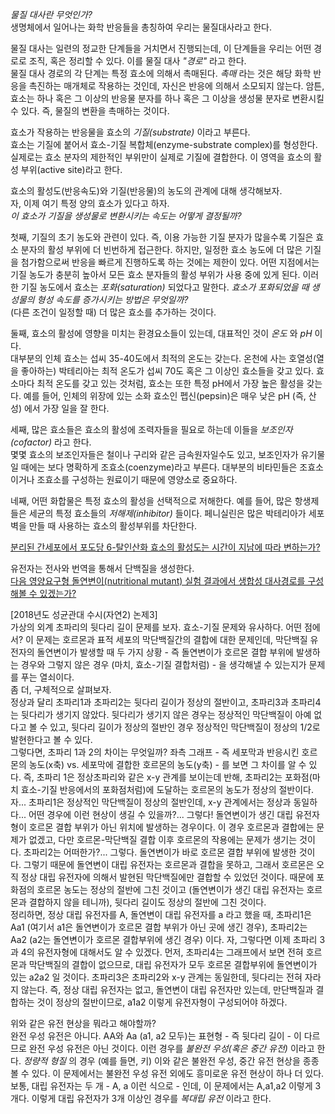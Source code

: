*물질 대사란 무엇인가?*     
생명체에서 일어나는 화학 반응들을 총칭하여 우리는 물질대사라고 한다.     

물질 대사는 일련의 정교한 단계들을 거치면서 진행되는데, 이 단계들을 우리는 어떤 경로로 조직, 혹은 정리할 수 있다. 이를 물질 대사 *"경로"* 라고 한다.  
물질 대사 경로의 각 단계는 특정 효소에 의해서 촉매된다. *촉매* 라는 것은 해당 화학 반응을 촉진하는 매개체로 작용하는 것인데, 자신은 반응에 의해서 소모되지 않는다. 암튼, 효소는 하나 혹은 그 이상의 반응물 분자를 하나 혹은 그 이상을 생성물 분자로 변환시킬 수 있다. 즉, 물질의 변환을 촉매하는 것이다.   

효소가 작용하는 반응물을 효소의 *기질(substrate)* 이라고 부른다.   
효소는 기질에 붙어서 효소-기질 복합체(enzyme-substrate complex)를 형성한다.   
실제로는 효소 분자의 제한적인 부위만이 실제로 기질에 결합한다. 이 영역을 효소의 활성 부위(active site)라고 한다.    

효소의 활성도(반응속도)와 기질(반응물)의 농도의 관계에 대해 생각해보자.   
자, 이제 여기 특정 양의 효소가 있다고 하자.   
*이 효소가 기질을 생성물로 변환시키는 속도는 어떻게 결정될까?*  

첫째, 기질의 초기 농도와 관련이 있다. 즉, 이용 가능한 기질 분자가 많을수록 기질은 효소 분자의 활성 부위에 더 빈번하게 접근한다. 하지만, 일정한 효소 농도에 더 많은 기질을 첨가함으로써 반응을 빠르게 진행하도록 하는 것에는 제한이 있다. 어떤 지점에서는 기질 농도가 충분히 높아서 모든 효소 분자들의 활성 부위가 사용 중에 있게 된다. 이러한 기질 농도에서 효소는 *포화(saturation)* 되었다고 말한다. *효소가 포화되었을 때 생성물의 형성 속도를 증가시키는 방법은 무엇일까?*   
(다른 조건이 일정할 때) 더 많은 효소를 추가하는 것이다.  

둘째, 효소의 활성에 영향을 미치는 환경요소들이 있는데, 대표적인 것이 *온도* 와 *pH* 이다.   
대부분의 인체 효소는 섭씨 35-40도에서 최적의 온도는 갖는다. 온천에 사는 호열성(열을 좋아하는) 박테리아는 최적 온도가 섭씨 70도 혹은 그 이상인 효소들을 갖고 있다. 효소마다 최적 온도를 갖고 있는 것처럼, 효소는 또한 특정 pH에서 가장 높은 활성을 갖는다. 예를 들어, 인체의 위장에 있는 소화 효소인 펩신(pepsin)은 매우 낮은 pH (즉, 산성) 에서 가장 일을 잘 한다.   

세째, 많은 효소들은 효소의 활성에 조력자들을 필요로 하는데 이들을 *보조인자(cofactor)* 라고 한다.    
몇몇 효소의 보조인자들은 철이나 구리와 같은 금속원자일수도 있고, 보조인자가 유기물일 때에는 보다 명확하게 조효소(coenzyme)라고 부른다. 대부분의 비타민들은 조효소이거나 조효소를 구성하는 원료이기 때문에 영양소로 중요하다.   

네째, 어떤 화합물은 특정 효소의 활성을 선택적으로 저해한다. 예를 들어, 많은 항생제들은 세균의 특정 효소들의 *저해제(inhibitor)* 들이다. 페니실린은 많은 박테리아가 세포벽을 만들 때 사용하는 효소의 활성부위를 차단한다.   

[분리된 간세포에서 포도당 6-탈인산화 효소의 활성도는 시간이 지남에 따라 변하는가?](pdf/효소활성도의변화.pdf)   

유전자는 전사와 번역을 통해서 단백질을 생성한다.    
[다음 영양요구형 돌연변이(nutritional mutant) 실험 결과에서 생합성 대사경로를 구성해볼 수 있겠는가?](pdf/nutritionalmutant.pdf)       

[2018년도 성균관대 수시(자연2) 논제3]    
가상의 외계 초파리의 뒷다리 길이 문제를 보자. 효소-기질 문제와 유사하다. 어떤 점에서? 이 문제는 호르몬과 표적 세포의 막단백질간의 결합에 대한 문제인데, 막단백질 유전자의 돌연변이가 발생할 때 두 가지 상황 - 즉 돌연변이가 호르몬 결합 부위에 발생하는 경우와 그렇지 않은 경우 (마치, 효소-기질 결합처럼) - 을 생각해낼 수 있는지가 문제를 푸는 열쇠이다.   
좀 더, 구체적으로 살펴보자.    
정상과 달리 초파리1과 초파리2는 뒷다리 길이가 정상의 절반이고, 초파리3과 초파리4는 뒷다리가 생기지 않았다. 뒷다리가 생기지 않은 경우는 정상적인 막단백질이 아예 없다고 볼 수 있고, 뒷다리 길이가 정상의 절반인 경우 정상적인 막단백질이 정상의 1/2로 발현한다고 볼 수 있다.   
그렇다면, 초파리 1과 2의 차이는 무엇일까? 좌측 그래프 - 즉 세포막과 반응시킨 호르몬의 농도(x축) vs. 세포막에 결합한 호르몬의 농도(y축) - 를 보면 그 차이를 알 수 있다. 즉, 초파리 1은 정상초파리와 같은 x-y 관계를 보이는데 반해, 초파리2는 포화점(마치 효소-기질 반응에서의 포화점처럼)에 도달하는 호르몬의 농도가 정상의 절반이다.
자... 초파리1은 정상적인 막단백질이 정상의 절반인데, x-y 관계에서는 정상과 동일하다... 어떤 경우에 이런 현상이 생길 수 있을까?... 그렇다! 돌연변이가 생긴 대립 유전자형이 호르몬 결합 부위가 아닌 위치에 발생하는 경우이다. 이 경우 호르몬과 결합에는 문제가 없겠고, 다만 호르몬-막단백질 결합 이후 호르몬의 작용에는 문제가 생기는 것이다. 초파리2는 어떠한가?... 그렇다. 돌연변이가 바로 호르몬 결합 부위에 발생한 것이다. 그렇기 때문에 돌연변이 대립 유전자는 호르몬과 결합을 못하고, 그래서 호르몬은 오직 정상 대립 유전자에 의해서 발현된 막단백질에만 결합할 수 있었던 것이다. 때문에 포화점의 호르몬 농도는 정상의 절반에 그친 것이고 (돌연변이가 생긴 대립 유전자는 호르몬과 결합하지 않을 테니까), 뒷다리 길이도 정상의 절반에 그친 것이다.    
정리하면, 정상 대립 유전자를 A, 돌연변이 대립 유전자를 a 라고 했을 때, 초파리1은 Aa1 (여기서 a1은 돌연변이가 호르몬 결합 부위가 아닌 곳에 생긴 경우), 초파리2는 Aa2 (a2는 돌연변이가 호르몬 결합부위에 생긴 경우) 이다.
자, 그렇다면 이제 초파리 3과 4의 유전자형에 대해서도 알 수 있겠다.
먼저, 초파리4는 그래프에서 보면 전혀 호르몬과 막단백질의 결합이 없으므로, 대립 유전자가 모두 호르몬 결합부위에 돌연변이가 있는 a2a2 일 것이다. 초파리3은 초파리2와 x-y 관계는 동일한데, 뒷다리는 전혀 자라지 않는다. 즉, 정상 대립 유전자는 없고, 돌연변이 대립 유전자만 있는데, 만단백질과 결합하는 것이 정상의 절반이므로, a1a2 이렇게 유전자형이 구성되어야 하겠다.   

위와 같은 유전 현상을 뭐라고 해야할까?   
완전 우성 유전은 아니다. AA와 Aa (a1, a2 모두)는 표현형 - 즉 뒷다리 길이 - 이 다르므로 완전 우성 유전은 아닌 것이다. 이런 경우를 *불완전 우성(혹은 중간 유전)* 이라고 한다. *정량적 형질* 의 경우 (예를 들면, 키) 이와 같은 불완전 우성, 중간 유전 현상을 종종 볼 수 있다. 이 문제에서는 불완전 우성 유전 외에도 흥미로운 유전 현상이 하나 더 있다. 보통, 대립 유전자는 두 개 - A, a 이런 식으로 - 인데, 이 문제에서는 A,a1,a2 이렇게 3개다. 이렇게 대립 유전자가 3개 이상인 경우를 *복대립 유전* 이라고 한다.    
